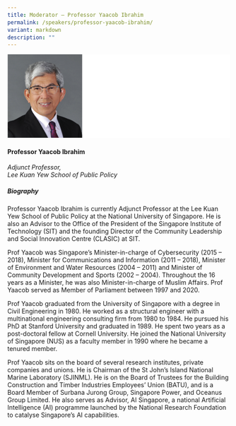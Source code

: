 ```yaml
---
title: Moderator – Professor Yaacob Ibrahim
permalink: /speakers/professor-yaacob-ibrahim/
variant: markdown
description: ""
---
```

![](/images/2025%20speakers/Prof_Yaacob.png)
#### **Professor Yaacob Ibrahim**

*Adjunct Professor, <br>Lee Kuan Yew School of Public Policy*

##### **Biography**
Professor Yaacob Ibrahim is currently Adjunct Professor at the Lee Kuan Yew School of Public Policy at the National University of Singapore. He is also an Advisor to the Office of the President of the Singapore Institute of Technology (SIT) and the founding Director of the Community Leadership and Social Innovation Centre (CLASIC) at SIT.

Prof Yaacob was Singapore’s Minister-in-charge of Cybersecurity (2015 – 2018), Minister for Communications and Information (2011 – 2018), Minister of Environment and Water Resources (2004 – 2011) and Minister of Community Development and Sports (2002 – 2004). Throughout the 16 years as a Minister, he was also Minister-in-charge of Muslim Affairs. Prof Yaacob served as Member of Parliament between 1997 and 2020.

Prof Yaacob graduated from the University of Singapore with a degree in Civil Engineering in 1980. He worked as a structural engineer with a multinational engineering consulting firm from 1980 to 1984. He pursued his PhD at Stanford University and graduated in 1989. He spent two years as a post-doctoral fellow at Cornell University. He joined the National University of Singapore (NUS) as a faculty member in 1990 where he became a tenured member. 

Prof Yaacob sits on the board of several research institutes, private companies and unions. He is Chairman of the St John’s Island National Marine Laboratory (SJINML). He is on the Board of Trustees for the Building Construction and Timber Industries Employees’ Union (BATU), and is a Board Member of Surbana Jurong Group, Singapore Power, and Oceanus Group Limited. He also serves as Advisor, AI Singapore, a national Artificial Intelligence (AI) programme launched by the National Research Foundation to catalyse Singapore’s AI capabilities.
